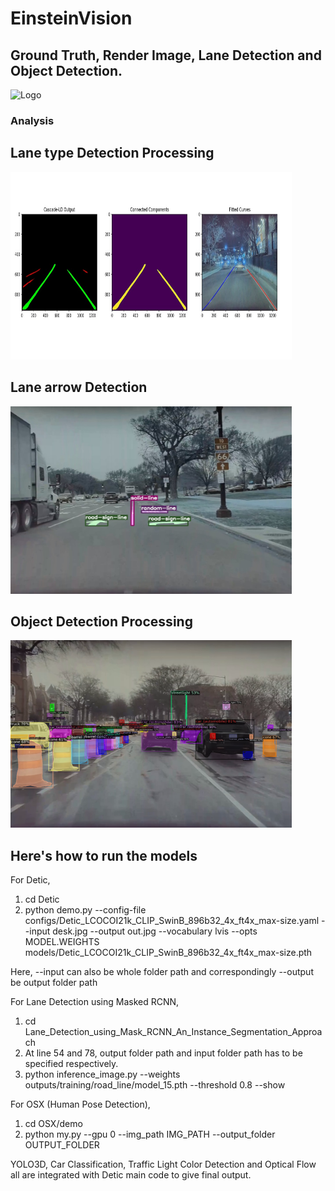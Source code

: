 ﻿# EinsteinVision

## Ground Truth, Render Image, Lane Detection and Object Detection.
<img src="./Results/com_gif.gif" alt="Logo" width="450" height="300">

<!-- <img src="./Results/2.png" alt="Logo" width="450" height="300"> | -->

### Analysis 
 
 ## Lane type Detection Processing 
<img src="./Results/lane_post_processing1.jpg" alt="Logo" width="450" height="300"> 

 ## Lane arrow Detection 
<img src="./Results/lane_detect.jpg" alt="Logo" width="450" height="300"> 

 ## Object Detection Processing
<img src="./Results/detic_obj_detect.png" alt="Logo" width="450" height="300"> 


## Here's how to run the models
For Detic,
1) cd Detic
2) python demo.py --config-file configs/Detic_LCOCOI21k_CLIP_SwinB_896b32_4x_ft4x_max-size.yaml --input desk.jpg --output out.jpg --vocabulary lvis --opts MODEL.WEIGHTS models/Detic_LCOCOI21k_CLIP_SwinB_896b32_4x_ft4x_max-size.pth

Here, --input can also be whole folder path and correspondingly --output be output folder path

For Lane Detection using Masked RCNN,
1) cd Lane_Detection_using_Mask_RCNN_An_Instance_Segmentation_Approach
2) At line 54 and 78, output folder path and input folder path has to be specified respectively.
2) python inference_image.py --weights outputs/training/road_line/model_15.pth --threshold 0.8 --show

For OSX (Human Pose Detection),
1) cd OSX/demo
2) python my.py --gpu 0 --img_path IMG_PATH --output_folder OUTPUT_FOLDER

YOLO3D, Car Classification, Traffic Light Color Detection and Optical Flow all are integrated with Detic main code to give final output.
